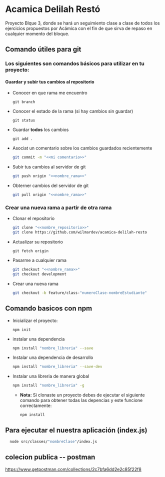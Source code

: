# Acamica Delilah Restó

Proyecto Blque 3, donde se hará un seguimiento clase a clase de todos los ejercicios
propuestos por Acámica con el fin de que sirva de repaso en cualquier momento del bloque.

## Comando útiles para git

### Los siguientes son comandos básicos para utilizar en tu proyecto:

#### Guardar y subir tus cambios al repositorio

- Conocer en que rama me encuentro

  ```
  git branch
  ```

- Conocer el estado de la rama (si hay cambios sin guardar)

  ```
  git status
  ```

- Guardar **todos** los cambios

  ```
  git add .
  ```

- Asociat un comentario sobre los cambios guardados recientemente

  ```bash
  git commit -m "<<mi comentario>>"
  ```

- Subir tus cambios al servidor de git

  ```bash
  git push origin "<<nombre_rama>>"
  ```

- Obterner cambios del servidor de git

  ```bash
  git pull origin "<<nombre_rama>>"
  ```

### Crear una nueva rama a partir de otra rama

- Clonar el repositorio

  ```bash
  git clone "<<nombre_repositorio>>"
  git clone https://github.com/wilmardev/acamica-delilah-resto
  ```

- Actualizar su repositorio

  ```
  git fetch origin
  ```

- Pasarme a cualquier rama

  ```bash
  git checkout "<<nombre_rama>>"
  git checkout development
  ```

- Crear una nueva rama
  ```bash
  git checkout -b feature/class-"numeroClase-nombreEstudiante"
  ```

## Comando basicos con npm

- Inicializar el proyecto:

  ```
  npm init
  ```

- instalar una dependencia

  ```bash
  npm install "nombre_libreria" --save
  ```

- Instalar una dependencia de desarrollo

  ```bash
  npm install "nombre_libreria" --save-dev
  ```

- Instalar una libreria de manera global

  ```bash
  npm install "nombre_libreria" -g
  ```

  - **Nota:** Si clonaste un proyecto debes de ejecutar el siguiente comando
    para obtener todas las depencias y este funcione correctamente:

    ```
    npm install
    ```

## Para ejecutar el nuestra aplicación (index.js)

```bash
  node src/classes/"nombreClase"/index.js
```
## colecion publica  -- postman

https://www.getpostman.com/collections/2c7bfa6dd2e2c85f22f8 
